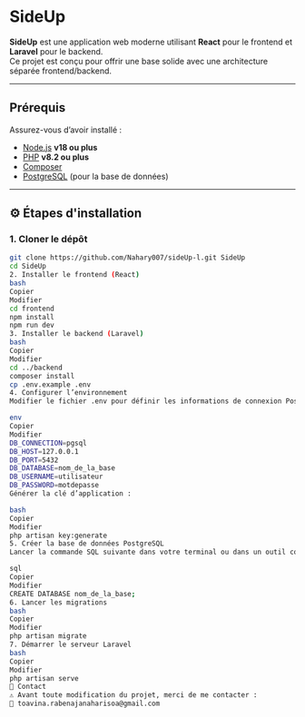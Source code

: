 #  SideUp

**SideUp** est une application web moderne utilisant **React** pour le frontend et **Laravel** pour le backend.  
Ce projet est conçu pour offrir une base solide avec une architecture séparée frontend/backend.

---

## Prérequis

Assurez-vous d’avoir installé :

- [Node.js](https://nodejs.org/) **v18 ou plus**
- [PHP](https://www.php.net/) **v8.2 ou plus**
- [Composer](https://getcomposer.org/)
- [PostgreSQL](https://www.postgresql.org/) (pour la base de données)

---

## ⚙️ Étapes d'installation

### 1. Cloner le dépôt

```bash
git clone https://github.com/Nahary007/sideUp-l.git SideUp
cd SideUp
2. Installer le frontend (React)
bash
Copier
Modifier
cd frontend
npm install
npm run dev
3. Installer le backend (Laravel)
bash
Copier
Modifier
cd ../backend
composer install
cp .env.example .env
4. Configurer l’environnement
Modifier le fichier .env pour définir les informations de connexion PostgreSQL :

env
Copier
Modifier
DB_CONNECTION=pgsql
DB_HOST=127.0.0.1
DB_PORT=5432
DB_DATABASE=nom_de_la_base
DB_USERNAME=utilisateur
DB_PASSWORD=motdepasse
Générer la clé d’application :

bash
Copier
Modifier
php artisan key:generate
5. Créer la base de données PostgreSQL
Lancer la commande SQL suivante dans votre terminal ou dans un outil comme pgAdmin :

sql
Copier
Modifier
CREATE DATABASE nom_de_la_base;
6. Lancer les migrations
bash
Copier
Modifier
php artisan migrate
7. Démarrer le serveur Laravel
bash
Copier
Modifier
php artisan serve
📩 Contact
⚠️ Avant toute modification du projet, merci de me contacter :
📧 toavina.rabenajanaharisoa@gmail.com
